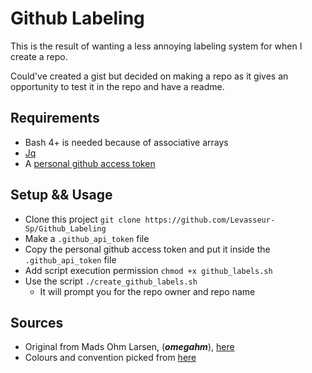 # Github Labeling

This is the result of wanting a less annoying labeling system for when I create a repo.

Could've created a gist but decided on making a repo as it gives an opportunity to test it in the repo and have a readme.

## Requirements
- Bash 4+ is needed because of associative arrays
- [Jq](https://stedolan.github.io/jq/)
- A [personal github access token](https://help.github.com/articles/creating-an-access-token-for-command-line-use/)

## Setup && Usage
- Clone this project `git clone https://github.com/Levasseur-Sp/Github_Labeling`
- Make a `.github_api_token` file
- Copy the personal github access token and put it inside the `.github_api_token` file
- Add script execution permission `chmod +x github_labels.sh`
- Use the script `./create_github_labels.sh`
  - It will prompt you for the repo owner and repo name

## Sources
- Original from Mads Ohm Larsen, (***omegahm***), [here](https://gist.github.com/omegahm/28d87a4e1411c030aa89)
- Colours and convention picked from [here](https://robinpowered.com/blog/best-practice-system-for-organizing-and-tagging-github-issues/)
